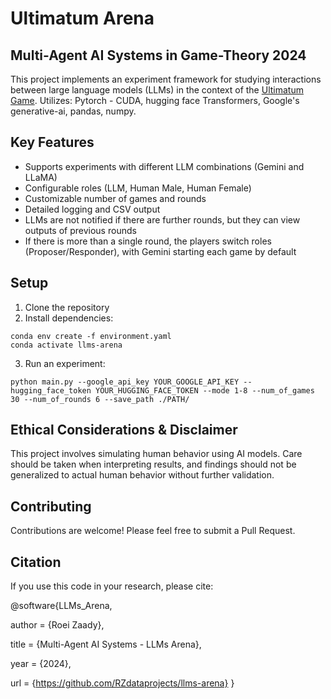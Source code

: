 # Ultimatum Arena 
## Multi-Agent AI Systems in Game-Theory 2024

This project implements an experiment framework for studying interactions between large language models (LLMs) in the context of the [Ultimatum Game](https://en.wikipedia.org/wiki/Ultimatum_game).
Utilizes: Pytorch - CUDA, hugging face Transformers, Google's generative-ai, pandas, numpy.

## Key Features

- Supports experiments with different LLM combinations (Gemini and LLaMA)
- Configurable roles (LLM, Human Male, Human Female)
- Customizable number of games and rounds
- Detailed logging and CSV output
- LLMs are not notified if there are further rounds, but they can view outputs of previous rounds
- If there is more than a single round, the players switch roles (Proposer/Responder), with Gemini starting each game by default

## Setup

1. Clone the repository
2. Install dependencies:
```
conda env create -f environment.yaml
conda activate llms-arena
```

3. Run an experiment:
```
python main.py --google_api_key YOUR_GOOGLE_API_KEY --hugging_face_token YOUR_HUGGING_FACE_TOKEN --mode 1-8 --num_of_games 30 --num_of_rounds 6 --save_path ./PATH/
```

## Ethical Considerations & Disclaimer

This project involves simulating human behavior using AI models. Care should be taken when interpreting results, and findings should not be generalized to actual human behavior without further validation.

## Contributing

Contributions are welcome! Please feel free to submit a Pull Request.

## Citation

If you use this code in your research, please cite:

@software{LLMs_Arena,

author = {Roei Zaady},

title = {Multi-Agent AI Systems - LLMs Arena},

year = {2024},

url = {https://github.com/RZdataprojects/llms-arena}
}
